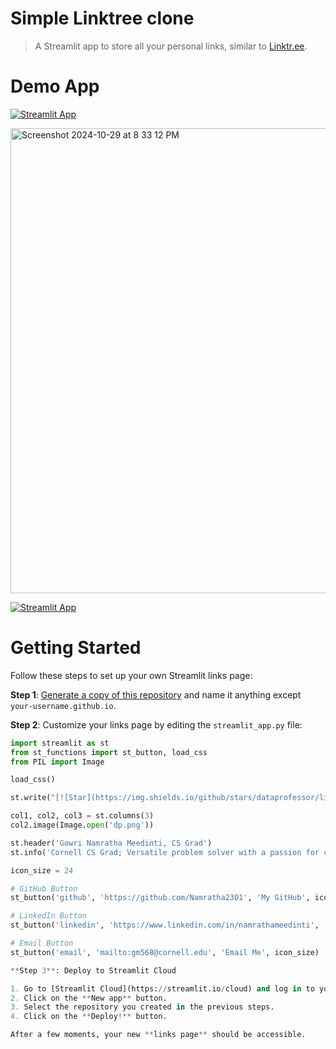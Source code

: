 # Simple Linktree clone

> A Streamlit app to store all your personal links, similar to [Linktr.ee](https://linktr.ee/).

# Demo App 
[![Streamlit App](https://static.streamlit.io/badges/streamlit_badge_black_white.svg)](https://linktree-clone-namratha.streamlit.app/)

<img width="744" alt="Screenshot 2024-10-29 at 8 33 12 PM" src="https://github.com/user-attachments/assets/1ab314c9-f53d-4251-a139-7a9b4bf9c830">


[![Streamlit App](https://static.streamlit.io/badges/streamlit_badge_black_white.svg)](https://linktree-clone-inonzmwvngkdpcfctwbggr.streamlit.app/#gowri-namratha-meedinti-cs-grad)

# Getting Started

Follow these steps to set up your own Streamlit links page:

**Step 1**: [Generate a copy of this repository](https://github.com/Namratha2301/links/generate) and name it anything except `your-username.github.io`.

**Step 2**: Customize your links page by editing the `streamlit_app.py` file:

```python
import streamlit as st
from st_functions import st_button, load_css
from PIL import Image

load_css()

st.write("[![Star](https://img.shields.io/github/stars/dataprofessor/links.svg?logo=github&style=social)](https://github.com/Namratha2301/links)")

col1, col2, col3 = st.columns(3)
col2.image(Image.open('dp.png'))

st.header('Gowri Namratha Meedinti, CS Grad')
st.info('Cornell CS Grad; Versatile problem solver with a passion for creativity and innovation in data and technology.')

icon_size = 24

# GitHub Button
st_button('github', 'https://github.com/Namratha2301', 'My GitHub', icon_size)

# LinkedIn Button
st_button('linkedin', 'https://www.linkedin.com/in/namrathameedinti', 'Connect on LinkedIn', icon_size)

# Email Button
st_button('email', 'mailto:gm568@cornell.edu', 'Email Me', icon_size)

**Step 3**: Deploy to Streamlit Cloud

1. Go to [Streamlit Cloud](https://streamlit.io/cloud) and log in to your account.
2. Click on the **New app** button.
3. Select the repository you created in the previous steps.
4. Click on the **Deploy!** button.

After a few moments, your new **links page** should be accessible.



